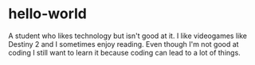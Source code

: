# hello-world
A student who likes technology but isn't good at it.
I like videogames like Destiny 2 and I sometimes enjoy reading.
Even though I'm not good at coding I still want to learn it because coding can lead to a lot of things.
